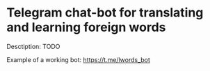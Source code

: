 # Telegram chat-bot for translating and learning foreign words

Desctiption: TODO

Example of a working bot: https://t.me/lwords_bot
